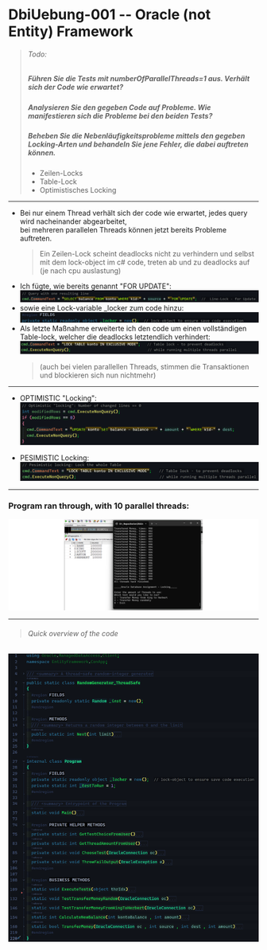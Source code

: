 # DbiUebung-001 -- Oracle (not Entity) Framework

> ###### Todo:
> ##### Führen Sie die Tests mit numberOfParallelThreads=1 aus. Verhält sich der Code wie erwartet?  
> ##### Analysieren Sie den gegeben Code auf Probleme. Wie manifestieren sich die Probleme bei den beiden Tests?  
> ##### Beheben Sie die Nebenläufigkeitsprobleme mittels den gegeben Locking-Arten und behandeln Sie jene Fehler, die dabei auftreten können.  
> - Zeilen-Locks
> - Table-Lock
> - Optimistisches Locking

---    

- Bei nur einem Thread verhält sich der code wie erwartet, jedes query wird nacheinander abgearbeitet,  
  bei mehreren parallelen Threads können jetzt bereits Probleme auftreten.
  > Ein Zeilen-Lock scheint deadlocks nicht zu verhindern und selbst mit dem lock-object im c# code, treten ab und zu deadlocks auf (je nach cpu auslastung)
- Ich fügte, wie bereits genannt "FOR UPDATE":  
  ![lineLock](image-1.png)  
- sowie eine Lock-variable _locker zum code hinzu:  
  ![lockObject](image-2.png)
- Als letzte Maßnahme erweiterte ich den code um einen vollständigen Table-lock, welcher die deadlocks letztendlich verhindert:  
  ![tableLock](image.png)
    > (auch bei vielen parallellen Threads, stimmen die Transaktionen und blockieren sich nun nichtmehr)  

 ---  

- OPTIMISTIC "Locking":   
 ![optimisticLocking](image-4.png)  

- PESIMISTIC Locking:   
  ![pesimisticLocking](image-3.png)  

 --- 

### Program ran through, with 10 parallel threads:  
 ![ecexutionScreenshot](execution-2.png)

---  
> ###### Quick overview of the code
![c#CodeOverview](image-5.png)